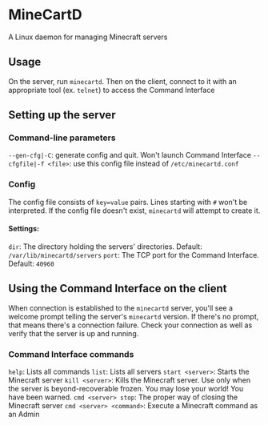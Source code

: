 # MineCartD
A Linux daemon for managing Minecraft servers


## Usage
On the server, run `minecartd`.
Then on the client, connect to it with an appropriate tool (ex. `telnet`) to access the Command Interface


## Setting up the server

### Command-line parameters
`--gen-cfg|-C`: generate config and quit. Won't launch Command Interface
`--cfgfile|-f <file>`: use this config file instead of `/etc/minecartd.conf`

### Config
The config file consists of `key=value` pairs. Lines starting with `#` won't be interpreted. If the config file doesn't exist, `minecartd` will attempt to create it.
#### Settings:
`dir`: The directory holding the servers' directories. Default: `/var/lib/minecartd/servers`
`port`: The TCP port for the Command Interface. Default: `40960`


## Using the Command Interface on the client
When connection is established to the `minecartd` server, you'll see a welcome prompt telling the server's `minecartd` version. If there's no prompt, that means there's a connection failure. Check your connection as well as verify that the server is up and running.

### Command Interface commands
`help`: Lists all commands
`list`: Lists all servers
`start <server>`: Starts the Minecraft server
`kill <server>`: Kills the Minecraft server. Use only when the server is beyond-recoverable frozen. You may lose your world! You have been warned.
`cmd <server> stop`: The proper way of closing the Minecraft server
`cmd <server> <command>`: Execute a Minecraft command as an Admin
